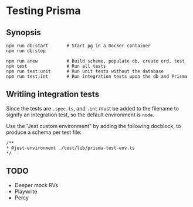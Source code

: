# Testing Prisma

## Synopsis

    npm run db:start       # Start pg in a Docker container
    npm run db:stop

    npm run anew           # Build scheme, populate db, create erd, test
    npm test               # Run all tests
    npm run test:unit      # Run unit tests without the database
    npm run test:int       # Run integration tests upon the db and Prisma

## Writiing integration tests

Since the tests are `.spec.ts`, and `.int` must be added to the filename to signify an integration test,
so the default environment is `node`.

Use the "Jest custom environment" by adding the following docblock, to produce a schema per test file:

    /**
    * @jest-environment ./test/lib/prisma-test-env.ts
    */

## TODO

- Deeper mock RVs
- Playwrite
- Percy
